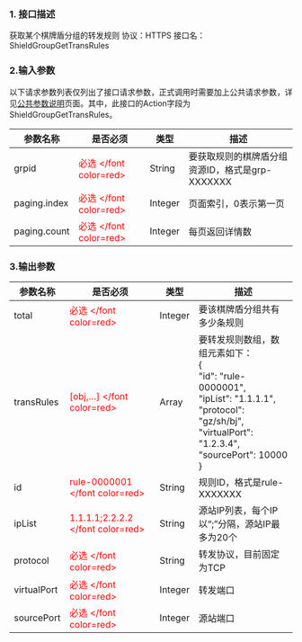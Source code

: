 ### 1. 接口描述
获取某个棋牌盾分组的转发规则
协议：HTTPS 
接口名：ShieldGroupGetTransRules

### 2.输入参数
以下请求参数列表仅列出了接口请求参数，正式调用时需要加上公共请求参数，详见[公共参数说明](/document/product/295/7279)页面。其中，此接口的Action字段为ShieldGroupGetTransRules。

| 参数名称 | 是否必须 | 类型 | 描述 |
|---------|---------|---------|---------|
| grpid | <font color=red> 必选 </font color=red> | String |要获取规则的棋牌盾分组资源ID，格式是grp-XXXXXXX |
| paging.index | <font color=red> 必选 </font color=red> | Integer |页面索引，0表示第一页 |
| paging.count | <font color=red> 必选 </font color=red> | Integer|每页返回详情数 |

### 3.输出参数
| 参数名称 | 是否必须 | 类型 | 描述 |
|---------|---------|---------|---------|
| total | <font color=red> 必选 </font color=red> | Integer |要该棋牌盾分组共有多少条规则 |
| transRules | <font color=red>[obj,…] </font color=red> | Array |要转发规则数组，数组元素如下：<br>{<br>"id": "rule-0000001", <br>"ipList": "1.1.1.1",<br>"protocol": "gz/sh/bj",<br>"virtualPort": "1.2.3.4",<br>"sourcePort": 10000<br>} |
| id | <font color=red> rule-0000001 </font color=red> | String |规则ID，格式是rule-XXXXXXX |
| ipList | <font color=red> 1.1.1.1;2.2.2.2 </font color=red> | String |源站IP列表，每个IP以“;”分隔，源站IP最多为20个 |
| protocol | <font color=red> 必选 </font color=red> | String |转发协议，目前固定为TCP |
| virtualPort | <font color=red> 必选 </font color=red> | Integer | 转发端口 |
| sourcePort | <font color=red> 必选 </font color=red> | Integer |源站端口 |